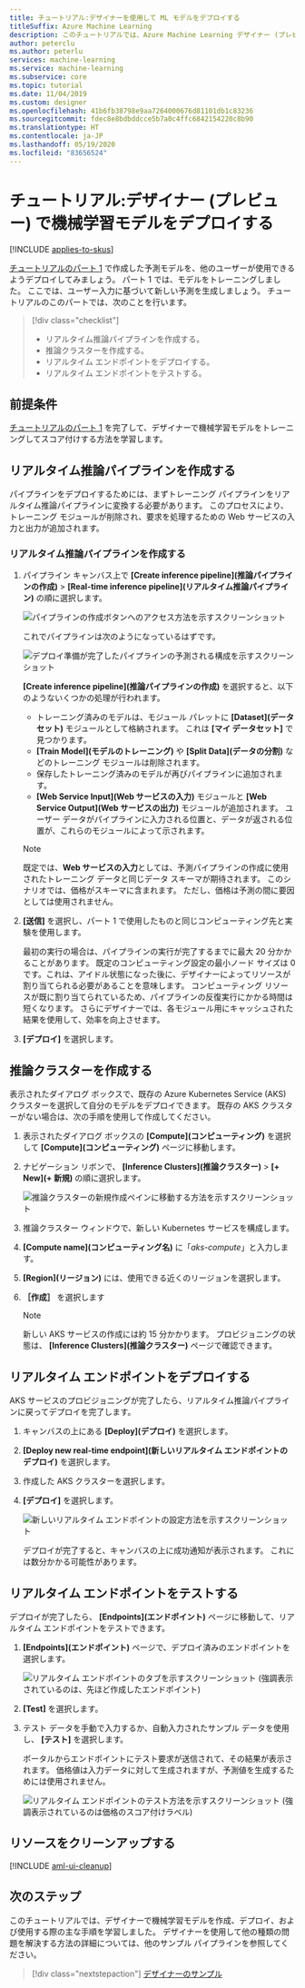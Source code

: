 ```yaml
---
title: チュートリアル:デザイナーを使用して ML モデルをデプロイする
titleSuffix: Azure Machine Learning
description: このチュートリアルでは、Azure Machine Learning デザイナー (プレビュー) で予測分析ソリューションを構築する方法について説明します。 ドラッグ アンド ドロップ モジュールを使用して、機械学習モデルのトレーニング、スコア付け、およびデプロイを行います。
author: peterclu
ms.author: peterlu
services: machine-learning
ms.service: machine-learning
ms.subservice: core
ms.topic: tutorial
ms.date: 11/04/2019
ms.custom: designer
ms.openlocfilehash: 41b6fb38798e9aa7264000676d81101db1c83236
ms.sourcegitcommit: fdec8e8bdbddcce5b7a0c4ffc6842154220c8b90
ms.translationtype: HT
ms.contentlocale: ja-JP
ms.lasthandoff: 05/19/2020
ms.locfileid: "83656524"
---
```

# <a name="tutorial-deploy-a-machine-learning-model-with-the-designer-preview"></a>チュートリアル:デザイナー (プレビュー) で機械学習モデルをデプロイする
[!INCLUDE [applies-to-skus](../../includes/aml-applies-to-enterprise-sku.md)]

[チュートリアルのパート 1](tutorial-designer-automobile-price-train-score.md) で作成した予測モデルを、他のユーザーが使用できるようデプロイしてみましょう。 パート 1 では、モデルをトレーニングしました。 ここでは、ユーザー入力に基づいて新しい予測を生成しましょう。 チュートリアルのこのパートでは、次のことを行います。

> [!div class="checklist"]
> * リアルタイム推論パイプラインを作成する。
> * 推論クラスターを作成する。
> * リアルタイム エンドポイントをデプロイする。
> * リアルタイム エンドポイントをテストする。

## <a name="prerequisites"></a>前提条件

[チュートリアルのパート 1](tutorial-designer-automobile-price-train-score.md) を完了して、デザイナーで機械学習モデルをトレーニングしてスコア付けする方法を学習します。

## <a name="create-a-real-time-inference-pipeline"></a>リアルタイム推論パイプラインを作成する

パイプラインをデプロイするためには、まずトレーニング パイプラインをリアルタイム推論パイプラインに変換する必要があります。 このプロセスにより、トレーニング モジュールが削除され、要求を処理するための Web サービスの入力と出力が追加されます。

### <a name="create-a-real-time-inference-pipeline"></a>リアルタイム推論パイプラインを作成する

1. パイプライン キャンバス上で **[Create inference pipeline]\(推論パイプラインの作成\)**  >  **[Real-time inference pipeline]\(リアルタイム推論パイプライン\)** の順に選択します。

    ![パイプラインの作成ボタンへのアクセス方法を示すスクリーンショット](./media/tutorial-designer-automobile-price-deploy/tutorial2-create-inference-pipeline.png)

    これでパイプラインは次のようになっているはずです。 

   ![デプロイ準備が完了したパイプラインの予測される構成を示すスクリーンショット](./media/tutorial-designer-automobile-price-deploy/real-time-inference-pipeline.png)

    **[Create inference pipeline]\(推論パイプラインの作成\)** を選択すると、以下のようないくつかの処理が行われます。
    
    * トレーニング済みのモデルは、モジュール パレットに **[Dataset]\(データセット\)** モジュールとして格納されます。 これは **[マイ データセット]** で見つかります。
    * **[Train Model]\(モデルのトレーニング\)** や **[Split Data]\(データの分割\)** などのトレーニング モジュールは削除されます。
    * 保存したトレーニング済みのモデルが再びパイプラインに追加されます。
    * **[Web Service Input]\(Web サービスの入力\)** モジュールと **[Web Service Output]\(Web サービスの出力\)** モジュールが追加されます。 ユーザー データがパイプラインに入力される位置と、データが返される位置が、これらのモジュールによって示されます。

    > [!NOTE]
    > 既定では、**Web サービスの入力**としては、予測パイプラインの作成に使用されたトレーニング データと同じデータ スキーマが期待されます。 このシナリオでは、価格がスキーマに含まれます。 ただし、価格は予測の間に要因としては使用されません。
    >

1. **[送信]** を選択し、パート 1 で使用したものと同じコンピューティング先と実験を使用します。

    最初の実行の場合は、パイプラインの実行が完了するまでに最大 20 分かかることがあります。 既定のコンピューティング設定の最小ノード サイズは 0 です。これは、アイドル状態になった後に、デザイナーによってリソースが割り当てられる必要があることを意味します。 コンピューティング リソースが既に割り当てられているため、パイプラインの反復実行にかかる時間は短くなります。 さらにデザイナーでは、各モジュール用にキャッシュされた結果を使用して、効率を向上させます。

1. **[デプロイ]** を選択します。

## <a name="create-an-inferencing-cluster"></a>推論クラスターを作成する

表示されたダイアログ ボックスで、既存の Azure Kubernetes Service (AKS) クラスターを選択して自分のモデルをデプロイできます。 既存の AKS クラスターがない場合は、次の手順を使用して作成してください。

1. 表示されたダイアログ ボックスの **[Compute]\(コンピューティング\)** を選択して **[Compute]\(コンピューティング\)** ページに移動します。

1. ナビゲーション リボンで、 **[Inference Clusters]\(推論クラスター\)**  >  **[+ New]\(+ 新規\)** の順に選択します。

    ![推論クラスターの新規作成ペインに移動する方法を示すスクリーンショット](./media/tutorial-designer-automobile-price-deploy/new-inference-cluster.png)

1. 推論クラスター ウィンドウで、新しい Kubernetes サービスを構成します。

1. **[Compute name]\(コンピューティング名\)** に「*aks-compute*」と入力します。
    
1. **[Region]\(リージョン\)** には、使用できる近くのリージョンを選択します。

1. **［作成］** を選択します

    > [!NOTE]
    > 新しい AKS サービスの作成には約 15 分かかります。 プロビジョニングの状態は、 **[Inference Clusters]\(推論クラスター\)** ページで確認できます。
    >

## <a name="deploy-the-real-time-endpoint"></a>リアルタイム エンドポイントをデプロイする

AKS サービスのプロビジョニングが完了したら、リアルタイム推論パイプラインに戻ってデプロイを完了します。

1. キャンバスの上にある **[Deploy]\(デプロイ\)** を選択します。

1. **[Deploy new real-time endpoint]\(新しいリアルタイム エンドポイントのデプロイ\)** を選択します。 

1. 作成した AKS クラスターを選択します。

1. **[デプロイ]** を選択します。

    ![新しいリアルタイム エンドポイントの設定方法を示すスクリーンショット](./media/tutorial-designer-automobile-price-deploy/setup-endpoint.png)

    デプロイが完了すると、キャンバスの上に成功通知が表示されます。 これには数分かかる可能性があります。

## <a name="test-the-real-time-endpoint"></a>リアルタイム エンドポイントをテストする

デプロイが完了したら、 **[Endpoints]\(エンドポイント\)** ページに移動して、リアルタイム エンドポイントをテストできます。

1. **[Endpoints]\(エンドポイント\)** ページで、デプロイ済みのエンドポイントを選択します。

    ![リアルタイム エンドポイントのタブを示すスクリーンショット (強調表示されているのは、先ほど作成したエンドポイント)](./media/tutorial-designer-automobile-price-deploy/endpoints.png)

1. **[Test]** を選択します。

1. テスト データを手動で入力するか、自動入力されたサンプル データを使用し、 **[テスト]** を選択します。

    ポータルからエンドポイントにテスト要求が送信されて、その結果が表示されます。 価格値は入力データに対して生成されますが、予測値を生成するためには使用されません。

    ![リアルタイム エンドポイントのテスト方法を示すスクリーンショット (強調表示されているのは価格のスコア付けラベル)](./media/tutorial-designer-automobile-price-deploy/test-endpoint.png)

## <a name="clean-up-resources"></a>リソースをクリーンアップする

[!INCLUDE [aml-ui-cleanup](../../includes/aml-ui-cleanup.md)]

## <a name="next-steps"></a>次のステップ

このチュートリアルでは、デザイナーで機械学習モデルを作成、デプロイ、および使用する際の主な手順を学習しました。 デザイナーを使用して他の種類の問題を解決する方法の詳細については、他のサンプル パイプラインを参照してください。

> [!div class="nextstepaction"]
> [デザイナーのサンプル](samples-designer.md)
